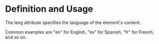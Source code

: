 # Definition and Usage

The lang attribute specifies the language of the element's content.

Common examples are "en" for English, "es" for Spanish, "fr" for French, and so on.